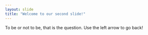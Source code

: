 ```yaml
---
layout: slide
title: "Welcome to our second slide!"
---
```

To be or not to be, that is the question. 
Use the left arrow to go back!
